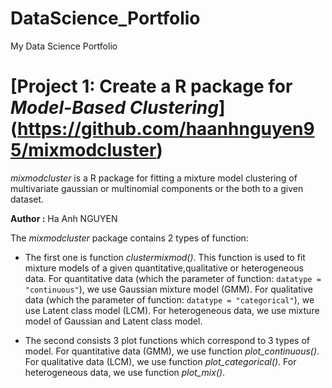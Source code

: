# DataScience_Portfolio

My Data Science Portfolio

# [Project 1: Create a R package for *Model-Based Clustering*] (https://github.com/haanhnguyen95/mixmodcluster)
*mixmodcluster* is a R package for fitting a mixture model clustering of multivariate gaussian 
or multinomial components or the both to a given dataset.

**Author :** Ha Anh NGUYEN

The *mixmodcluster* package contains 2 types of function:

- The first one is function *clustermixmod()*. This function is used to fit mixture models of a given quantitative,qualitative or heterogeneous data. For quantitative data (which the parameter of function: `datatype = "continuous"`), we use Gaussian mixture model (GMM). For qualitative data (which the parameter of function: `datatype = "categorical"`), we use Latent class model (LCM). For heterogeneous data, we use mixture model of Gaussian and Latent class model.

- The second consists 3 plot functions which correspond to 3 types of model. For quantitative data (GMM), we use function *plot_continuous()*. For qualitative data (LCM), we use function *plot_categorical()*. For heterogeneous data, we use function *plot_mix()*.

